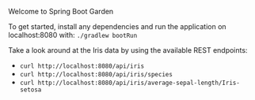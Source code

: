 Welcome to Spring Boot Garden

To get started, install any dependencies and run the application on localhost:8080 with:
`./gradlew bootRun`

Take a look around at the Iris data by using the available REST endpoints:
- `curl http://localhost:8080/api/iris`
- `curl http://localhost:8080/api/iris/species`
- `curl http://localhost:8080/api/iris/average-sepal-length/Iris-setosa`
